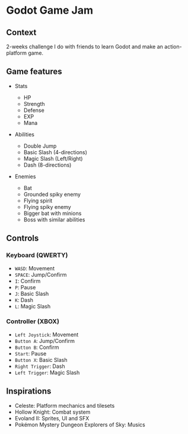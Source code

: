 # Godot Game Jam

## Context

2-weeks challenge I do with friends to learn Godot and make an action-platform game.

## Game features

- Stats
	- HP
	- Strength
	- Defense
	- EXP
	- Mana

- Abilities
	- Double Jump
	- Basic Slash (4-directions)
	- Magic Slash (Left/Right)
	- Dash (8-directions)

- Enemies
	- Bat
	- Grounded spiky enemy
	- Flying spirit
	- Flying spiky enemy
	- Bigger bat with minions
	- Boss with similar abilities

## Controls

### Keyboard (QWERTY)

- `WASD`: Movement
- `SPACE`: Jump/Confirm
- `I`: Confirm
- `P`: Pause
- `J`: Basic Slash
- `K`: Dash
- `L`: Magic Slash

### Controller (XBOX)

- `Left Joystick`: Movement
- `Button A`: Jump/Confirm
- `Button B`: Confirm
- `Start`: Pause
- `Button X`: Basic Slash
- `Right Trigger`: Dash
- `Left Trigger`: Magic Slash

## Inspirations

- Celeste: Platform mechanics and tilesets
- Hollow Knight: Combat system
- Evoland II: Sprites, UI and SFX
- Pokémon Mystery Dungeon Explorers of Sky: Musics
